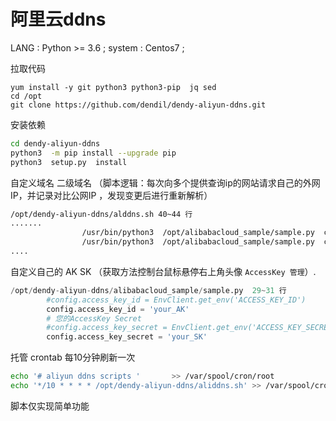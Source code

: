 # 阿里云ddns
LANG : Python >= 3.6 ;
system : Centos7     ;

拉取代码
```
yum install -y git python3 python3-pip  jq sed 
cd /opt
git clone https://github.com/dendil/dendy-aliyun-ddns.git
```
安装依赖
```bash
cd dendy-aliyun-ddns 
python3  -m pip install --upgrade pip 
python3  setup.py  install
```

自定义域名 二级域名  （脚本逻辑：每次向多个提供查询ip的网站请求自己的外网IP，并记录对比公网IP ，发现变更后进行重新解析）
```bash
/opt/dendy-aliyun-ddns/alddns.sh 40~44 行
.......                                                                          一级域名↓    次级域名头    解析类型
                /usr/bin/python3  /opt/alibabacloud_sample/sample.py  cn-shenzhen  $ip  example.com     @            A
                /usr/bin/python3  /opt/alibabacloud_sample/sample.py  cn-shenzhen  $ip  example.com     www          A
....
```
自定义自己的 AK SK  （获取方法控制台鼠标悬停右上角头像 `AccessKey 管理`）.
```python
/opt/dendy-aliyun-ddns/alibabacloud_sample/sample.py  29~31 行
        #config.access_key_id = EnvClient.get_env('ACCESS_KEY_ID')
        config.access_key_id = 'your_AK'
        # 您的AccessKey Secret
        #config.access_key_secret = EnvClient.get_env('ACCESS_KEY_SECRET')
        config.access_key_secret = 'your_SK'
```

托管 crontab 每10分钟刷新一次 
```bash
echo '# aliyun ddns scripts '       >> /var/spool/cron/root
echo '*/10 * * * * /opt/dendy-aliyun-ddns/aliddns.sh' >> /var/spool/cron/root

```



脚本仅实现简单功能 